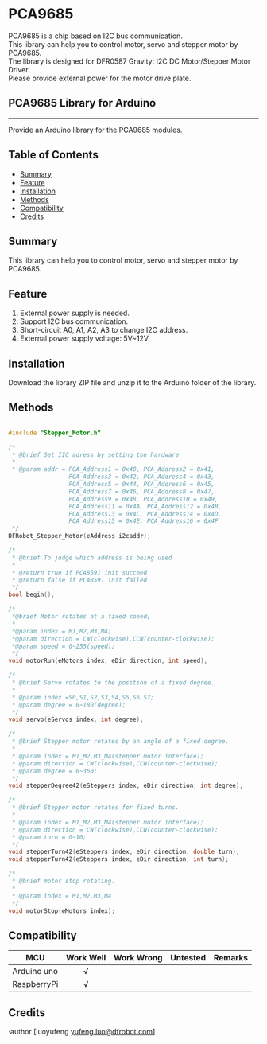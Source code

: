 # PCA9685


PCA9685 is a chip based on I2C bus communication.<br>
This library can help you to control motor, servo and stepper motor by PCA9685.<br>
The library is designed for DFR0587 Gravity: I2C DC Motor/Stepper Motor Driver.<br>
Please provide external power for the motor drive plate.<br>

## PCA9685 Library for Arduino
---------------------------------------------------------
Provide an Arduino library for the PCA9685 modules.

## Table of Contents

* [Summary](#summary)
* [Feature](#feature)
* [Installation](#installation)
* [Methods](#methods)
* [Compatibility](#compatibility)
* [Credits](#credits)
<snippet>
<content>

## Summary
This library can help you to control motor, servo and stepper motor by PCA9685.<br>

## Feature
1. External power supply is needed.
2. Support I2C bus communication.
3. Short-circuit A0, A1, A2, A3 to change I2C address.
4. External power supply voltage: 5V~12V.

## Installation

Download the library ZIP file and unzip it to the Arduino folder of the library.<br>

## Methods

```C++

#include "Stepper_Motor.h"

/* 
 * @brief Set IIC adress by setting the hardware
 *
 * @param addr = PCA_Address1 = 0x40, PCA_Address2 = 0x41,
                 PCA_Address3 = 0x42, PCA_Address4 = 0x43,
                 PCA_Address5 = 0x44, PCA_Address6 = 0x45,
                 PCA_Address7 = 0x46, PCA_Address8 = 0x47,
                 PCA_Address9 = 0x48, PCA_Address10 = 0x49, 
                 PCA_Address11 = 0x4A, PCA_Address12 = 0x4B,
                 PCA_Address13 = 0x4C, PCA_Address14 = 0x4D,
                 PCA_Address15 = 0x4E, PCA_Address16 = 0x4F
 */
DFRobot_Stepper_Motor(eAddress i2caddr);

/* 
 * @brief To judge which address is being used 
 *
 * @return true if PCA8591 init succeed
 * @return false if PCA8591 init failed
 */
bool begin();

/*
 *@brief Motor rotates at a fixed speed;
 *
 *@param index = M1,M2,M3,M4;
 *@param direction = CW(clockwise),CCW(counter-clockwise);
 *@param speed = 0~255(speed);
 */
void motorRun(eMotors index, eDir direction, int speed);

/* 
 * @brief Servo rotates to the position of a fixed degree.
 * 
 * @param index =S0,S1,S2,S3,S4,S5,S6,S7;
 * @param degree = 0~180(degree);
 */
void servo(eServos index, int degree);

/*
 * @brief Stepper motor rotates by an angle of a fixed degree.
 *
 * @param index = M1_M2,M3_M4(stepper motor interface);
 * @param direction = CW(clockwise),CCW(counter-clockwise);
 * @param degree = 0~360;
 */
void stepperDegree42(eSteppers index, eDir direction, int degree);

/*
 * @brief Stepper motor rotates for fixed turns. 
 *
 * @param index = M1_M2,M3_M4(stepper motor interface);
 * @param direction = CW(clockwise),CCW(counter-clockwise);
 * @param turn = 0~10;
 */
void stepperTurn42(eSteppers index, eDir direction, double turn);
void stepperTurn42(eSteppers index, eDir direction, int turn);

/*
 * @brief motor stop rotating.
 *
 * @param index = M1,M2,M3,M4
 */
void motorStop(eMotors index);


```



## Compatibility

MCU                | Work Well | Work Wrong | Untested  | Remarks
------------------ | :----------: | :----------: | :---------: | -----
Arduino uno |       √      |             |            | 
RaspberryPi |       √      |             |            | 


## Credits

·author [luoyufeng yufeng.luo@dfrobot.com]
